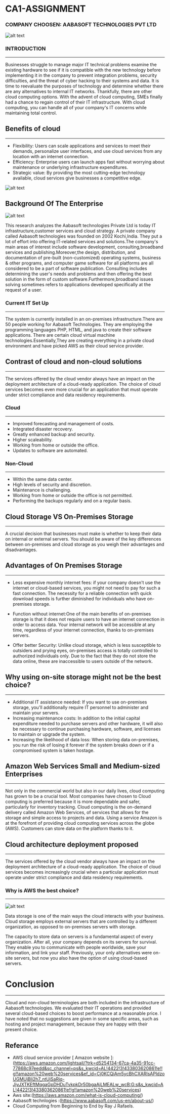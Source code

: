 # CA1-ASSIGNMENT 

### COMPANY CHOOSEN: AABASOFT TECHNOLOGIES PVT LTD 

![alt text](https://fresheropenings.com/wp-content/uploads/2021/03/Aabasoft-Recruitment.png)

### **INTRODUCTION**
________________
Businesses struggle to manage major IT technical problems examine the existing hardware to see if it is compatible with the new technology before implementing it in the company to prevent integration problems, security difficulties, and the threat of cyber hacking to their systems and data. It is time to reevaluate the purposes of technology and determine whether there are any alternatives to internal IT networks. Thankfully, there are other cloud computing options. With the advent of cloud computing, SMEs finally had a chance to regain control of their IT infrastructure. With cloud computing, you can handle all of your company's IT concerns while maintaining total control. 

## Benefits of cloud 
_____________________
- Flexibility: Users can scale applications and services to meet their demands, personalize user interfaces, and use cloud services from any location with an internet connection.
- Efficiency: Enterprise users can launch apps fast without worrying about maintenance or underlying infrastructure expenditures.
- Strategic value: By providing the most cutting-edge technology available, cloud services give businesses a competitive edge.

![alt text](https://miro.medium.com/max/1400/1*vLNbKAWbGtFLC7tUBYb50A.png)


## **Background Of The Enterprise**

![alt text](https://encrypted-tbn0.gstatic.com/images?q=tbn:ANd9GcTw46jYbWlWOJ5d0TvUNkKCVXS30jhR2K0Rjw&usqp=CAU)

This research analyzes the Aabasoft technologies Private Ltd is today IT infrastructure,customer services and cloud strategy. A private company called Aabasoft technologies was founded on 2002 Kochi,India. They put a lot of effort into offering IT-related services and solutions.The company's main areas of interest include software development, consulting,broadband services and publishing.Moreover,the design, distribution, and documentation of pre-built (non-customized) operating systems, business & other programs, and computer game software for all platforms are all considered to be a part of software publication. Consulting includes determining the user's needs and problems and then offering the best solution in the form of custom software.Furthermore,broadband issues solving sometimes refers to applications developed specifically at the request of a user.
	

### Current IT Set Up
______________________
The system is currently installed in an on-premises infrastructure.There are 50 people working for Aabasoft Technologies. They are employing the programming languages PHP, HTML, and java to create their software applications. There are certain cloud virtual machine technologies.Essentially,They are creating everything in a private cloud environment and have picked AWS as their cloud service provider.
## Contrast of cloud and non-cloud solutions 
--------------------------------------------
The services offered by the cloud vendor always have an impact on the deployment architecture of a cloud-ready application. The choice of cloud services becomes even more crucial for an application that must operate under strict compliance and data residency requirements.
### Cloud
_________
- Improved forecasting and management of costs.
- Integrated disaster recovery.
- Greatly enhanced backup and security.
- Higher scaleability.
- Working from home or outside the office.
- Updates to software are automated.


### Non-Cloud 
_____________
- Within the same data center.
- High levels of security and discretion.
- Maintenance is challenging.
- Working from home or outside the office is not permitted.
- Performing the backups regularly and on a regular basis.

## Cloud Storage VS On-Premises Storage 
__________________________________________
A crucial decision that businesses must make is whether to keep their data on internal or external servers. You should be aware of the key differences between on-premises and cloud storage as you weigh their advantages and disadvantages.

## Advantages of On Premises Storage 
-------------------------------------
- Less expensive monthly internet fees: if your company doesn't use the internet or cloud-based services, you might not need to pay for such a fast connection. The necessity for a reliable connection with quick download speeds is further diminished for individuals who have on-premises storage.

- Function without internet:One of the main benefits of on-premises storage is that it does not require users to have an internet connection in order to access data. Your internal network will be accessible at any time, regardless of your internet connection, thanks to on-premises servers.

- Offer better Security: Unlike cloud storage, which is less susceptible to outsiders and prying eyes, on-premises access is totally controlled to authorized individuals only. Due to the fact that they do not store the data online, these are inaccessible to users outside of the network.



## Why using on-site storage might not be the best choice?
___________________________________________________________
- Additional IT assistance needed: If you want to use on-premises storage, you'll additionally require IT personnel to administer and maintain your servers.
- Increasing maintenance costs: In addition to the initial capital expenditure needed to purchase servers and other hardware, it will also be necessary to continue purchasing hardware, software, and licenses to maintain or upgrade the system.
-  Increasing the likelihood of data loss: When storing data on-premises, you run the risk of losing it forever if the system breaks down or if a compromised system is taken hostage.


 
 ## Amazon Web Services Small and Medium-sized Enterprises
 ___________________________________________________________

Not only in the commercial world but also in our daily lives, cloud computing has grown to be a crucial tool. 
Most companies have chosen to Cloud computing is preferred because it is more dependable and safer, particularly for inventory tracking.
Cloud computing is the on-demand delivery called Amazon Web Services, of services that allows for the storage and simple access to projects and data.
Using a service Amazon is at the forefront of providing cloud computing services across the globe (AWS).
Customers can store data on the platform thanks to it.


## Cloud architecture deployment proposed
___________________________________________

The services offered by the cloud vendor always have an impact on the deployment architecture of a cloud-ready application. The choice of cloud services becomes increasingly crucial when a particular application must operate under strict compliance and data residency requirements.
### Why is AWS the best choice?
-------------------------------
![alt text](https://taffuploadsprod.s3.amazonaws.com/blog/wp-content/uploads/2021/12/28144903/AWS-Cloud-300x300.png)

Data storage is one of the main ways the cloud interacts with your business. Cloud storage employs external servers that are controlled by a different organization, as opposed to on-premises servers with storage.

The capacity to store data on servers is a fundamental aspect of every organization. After all, your company depends on its servers for survival. They enable you to communicate with people worldwide, save your information, and link your staff. Previously, your only alternatives were on-site servers, but now you also have the option of using cloud-based servers.

# Conclusion 
_______________ 
Cloud and non-cloud terminologies are both included in the infrastructure of Aabasoft technologies. We evaluated their IT operations and provided several cloud-based choices to boost performance at a reasonable price. I have noted that no suggestions are given in some specific areas, such as hosting and project management, because they are happy with their present choice.

## Referance 
- AWS cloud service provider [ Amazon website ]:(https://aws.amazon.com/lightsail/?trk=d5254134-67ca-4a35-91cc-77868c97eedd&sc_channel=ps&s_kwcid=AL!4422!3!433803620861!e!!g!!amazon%20web%20services&ef_id=Cj0KCQiAm5ycBhCXARIsAPldzoUGMUjBli2h7_ntUjSaRiq-JjvJXTKEftMqgaGpDHDuTvkpkDr50bgaAjLMEALw_wcB:G:s&s_kwcid=AL!4422!3!433803620861!e!!g!!amazon%20web%20services)
- Aws site:(https://aws.amazon.com/what-is-cloud-computing/)
- Aabasoft technlogies :(https://www.aabasoft.com/us-en/about-us/) 
- Cloud Computing from Beginning to End by Ray J Rafaels.

